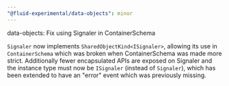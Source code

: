 ```yaml
---
"@fluid-experimental/data-objects": minor
---
```


data-objects: Fix using Signaler in ContainerSchema

`Signaler` now implements `SharedObjectKind<ISignaler>`, allowing its use in `ContainerSchema` which was broken when ContainerSchema was made more strict.
Additionally fewer encapsulated APIs are exposed on Signaler and the instance type must now be `ISignaler` (instead of `Signaler`), which has been extended to have an "error" event which was previously missing.
